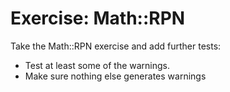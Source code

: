 # Exercise: Math::RPN


Take the Math::RPN exercise and add further tests:

* Test at least some of the warnings.
* Make sure nothing else generates warnings


